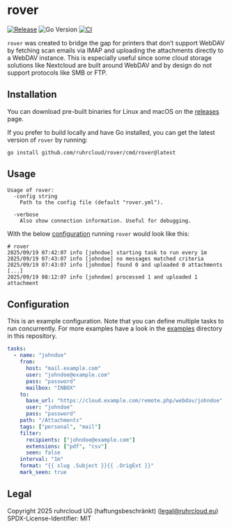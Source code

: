 # rover

[![Release](https://img.shields.io/github/v/release/ruhrcloud/rover?include_prereleases)](https://github.com/ruhrcloud/rover/releases/latest)
![Go Version](https://img.shields.io/github/go-mod/go-version/ruhrcloud/rover/main?label=Go)
[![CI](https://github.com/ruhrcloud/rover/actions/workflows/ci.yml/badge.svg)](https://github.com/ruhrcloud/rover/actions/workflows/ci.yml)

`rover` was created to bridge the gap for printers that don’t support WebDAV by fetching scan emails via IMAP and uploading the attachments directly to a WebDAV instance.
This is especially useful since some cloud storage solutions like Nextcloud are built around WebDAV and by design do not support protocols like SMB or FTP.

## Installation

You can download pre-built binaries for Linux and macOS on the [releases](https://github.com/ruhrcloud/rover/releases) page.

If you prefer to build locally and have Go installed, you can get the latest version of `rover` by running:

```
go install github.com/ruhrcloud/rover/cmd/rover@latest
```

## Usage

```
Usage of rover:
  -config string
    Path to the config file (default "rover.yml").

  -verbose
    Also show connection information. Useful for debugging.
```

With the below [configuration](https://github.com/ruhrcloud/rover/blob/main/rover.yml) running `rover` would look like this:

```
# rover
2025/09/19 07:42:07 info [johndoe] starting task to run every 1m
2025/09/19 07:43:07 info [johndoe] no messages matched criteria
2025/09/19 07:43:07 info [johndoe] found 0 and uploaded 0 attachments
[...]
2025/09/19 08:12:07 info [johndoe] processed 1 and uploaded 1 attachment
```

## Configuration

This is an example configuration. Note that you can define multiple tasks to run concurrently.
For more examples have a look in the [examples](https://github.com/ruhrcloud/rover/tree/main/examples) directory in this repository.

```yaml
tasks:
  - name: "johndoe"
    from:
      host: "mail.example.com"
      user: "johndoe@example.com"
      pass: "password"
      mailbox: "INBOX"
    to:
      base_url: "https://cloud.example.com/remote.php/webdav/johndoe"
      user: "johndoe"
      pass: "password"
    path: "/Attachments"
    tags: ["personal", "mail"]
    filter:
      recipients: ["johndoe@example.com"]
      extensions: ["pdf", "csv"]
      seen: false
    interval: "1m"
    format: "{{ slug .Subject }}{{ .OrigExt }}"
    mark_seen: true
```

## Legal

Copyright 2025 ruhrcloud UG (haftungsbeschränkt) (<a href="mailto:legal&amp;#64;ruhrcloud.eu">legal&#64;ruhrcloud.eu</a>)<br>
SPDX-License-Identifier: MIT
